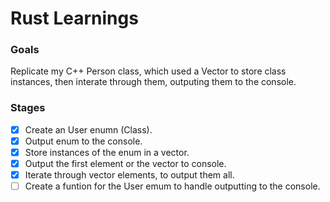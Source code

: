 # Rust Learnings
### Goals
Replicate my C++ Person class, which used a Vector to store class instances, then interate through them, outputing them to the console.

### Stages
- [x]  Create an User enumn (Class).
- [x]  Output enum to the console.
- [x]  Store instances of the enum in a vector.
- [x]  Output the first element or the vector to console.
- [x]  Iterate through vector elements, to output them all.
- [ ]  Create a funtion for the User emum to handle outputting to the console.    
